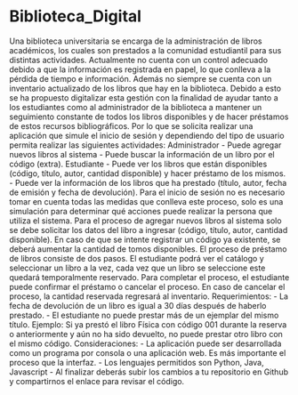 # Biblioteca_Digital
 Una biblioteca universitaria se encarga de la administración de libros académicos, los cuales son prestados a la comunidad estudiantil para sus distintas actividades. Actualmente no cuenta con un control adecuado debido a que la información es registrada en papel, lo que conlleva a la pérdida de tiempo e información. Además no siempre se cuenta con un inventario actualizado de los libros que hay en la biblioteca.  Debido a esto se ha propuesto digitalizar esta gestión con la finalidad de ayudar tanto a los estudiantes como al administrador de la biblioteca a mantener un seguimiento constante de todos los libros disponibles y de hacer préstamos de estos recursos bibliográficos.  Por lo que se solicita realizar una aplicación que simule el inicio de sesión y dependiendo del tipo de usuario permita realizar las siguientes actividades:  Administrador  - Puede agregar nuevos libros al sistema  - Puede buscar la información de un libro por el código (extra).  Estudiante  - Puede ver los libros que están disponibles (código, título, autor, cantidad disponible) y hacer préstamo de los mismos.  - Puede ver la información de los libros que ha prestado (título, autor, fecha de emisión y fecha de devolución).  Para el inicio de sesión no es necesario tomar en cuenta todas las medidas que conlleva este proceso, solo es una simulación para determinar qué acciones puede realizar la persona que utiliza el sistema.  Para el proceso de agregar nuevos libros al sistema solo se debe solicitar los datos del libro a ingresar (código, título, autor, cantidad disponible). En caso de que se intente registrar un código ya existente, se deberá aumentar la cantidad de tomos disponibles.  El proceso de préstamo de libros consiste de dos pasos. El estudiante podrá ver el catálogo y seleccionar un libro a la vez, cada vez que un libro se seleccione este quedará temporalmente reservado. Para completar el proceso, el estudiante puede confirmar el préstamo o cancelar el proceso. En caso de cancelar el proceso, la cantidad reservada regresará al inventario.  Requerimientos:  - La fecha de devolución de un libro es igual a 30 días después de haberlo prestado.  - El estudiante no puede prestar más de un ejemplar del mismo título. Ejemplo: Si ya prestó el libro Física con código 001 durante la reserva o anteriormente y aún no ha sido devuelto, no puede prestar otro libro con el mismo código. Consideraciones:  - La aplicación puede ser desarrollada como un programa por consola o una aplicación web. Es más importante el proceso que la interfaz.  - Los lenguajes permitidos son Python, Java, Javascript  - Al finalizar deberás subir los cambios a tu repositorio en Github y compartirnos el enlace para revisar el código.
